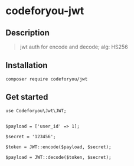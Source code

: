 # codeforyou-jwt

## Description

> jwt auth for encode and decode; alg: HS256


## Installation

```
composer require codeforyou/jwt
```

## Get started


```
use Codeforyou\Jwt\JWT;


$payload = ['user_id' => 1];

$secret = '123456';

$token = JWT::encode($payload, $secret);

$payload = JWT::decode($token, $secret);
```

